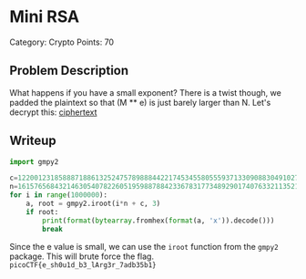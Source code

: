 # Mini RSA
Category: Crypto
Points: 70
## Problem Description
What happens if you have a small exponent? There is a twist though, we padded the plaintext so that (M ** e) is just barely larger than N. Let's decrypt this: [ciphertext](https://mercury.picoctf.net/static/81689952b7442c3e23a9f703198c0a4c/ciphertext)
## Writeup
```python                             
import gmpy2

c=12200123185888718861325247578988844221745345580555937133090883049102739910>
n=16157656843214630540782260519598878842336783177348929017407633211352136367>
for i in range(1000000):
    a, root = gmpy2.iroot(i*n + c, 3)
    if root:
        print(format(bytearray.fromhex(format(a, 'x')).decode()))
        break
```
Since the e value is small, we can use the `iroot` function from the `gmpy2` package.  This will brute force the flag.
`picoCTF{e_sh0u1d_b3_lArg3r_7adb35b1}`
